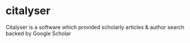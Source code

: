 citalyser
=========

Citalyser is a software which provided scholarly articles &amp; author search backed by Google Scholar
